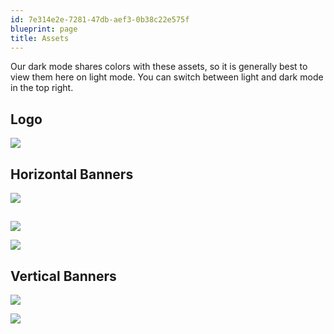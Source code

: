 ```yaml
---
id: 7e314e2e-7281-47db-aef3-0b38c22e575f
blueprint: page
title: Assets
---
```

Our dark mode shares colors with these assets, so it is generally best to view them here on light mode. You can switch between light and dark mode in the top right.

## Logo

![](/pages/assets/Logo.png)

## Horizontal Banners

![](/pages/assets/Banner.png)

## 

![](/pages/assets/Banner_Thin.png)

![](/pages/assets/Banner_Transparent_Outline_Blue.png)

## Vertical Banners

![](/pages/assets/Banner_Vertical.png)

![](/pages/assets/Banner_Vertical_Outline_Blue.png)
